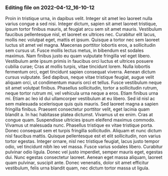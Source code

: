 

### Editing file on 2022-04-12_16-10-12

Proin in tristique urna, in dapibus velit. Integer sit amet leo laoreet nulla varius congue a sed nisi. Integer dictum, sapien sit amet laoreet tristique, ipsum tortor finibus mauris, at feugiat arcu sem sit amet mauris. Vestibulum faucibus pellentesque nisl, et laoreet ex ultrices nec. Curabitur elit lacus, mollis nec volutpat eget, mattis et ipsum. Quisque a tortor nec sem laoreet luctus sit amet vel magna. Maecenas porttitor lobortis eros, a sollicitudin sem cursus ut. Fusce mollis lectus metus, in bibendum est sodales maximus. Nam finibus justo eu quam vulputate fringilla vel eget libero. Vestibulum ante ipsum primis in faucibus orci luctus et ultrices posuere cubilia curae; Cras at mollis turpis, vitae tincidunt lorem. Nulla lobortis fermentum orci, eget tincidunt sapien consequat viverra. Aenean dictum cursus vulputate. Sed dapibus, neque vitae tristique feugiat, augue velit aliquam orci, ut condimentum mauris orci et tellus. Fusce vestibulum neque sit amet volutpat finibus.
Phasellus sollicitudin, tortor a sollicitudin rutrum, neque tortor rutrum mi, vel vehicula urna neque a eros. Etiam finibus urna mi. Etiam ac leo id dui ullamcorper vestibulum at eu libero. Sed id nisl ac sem malesuada scelerisque quis quis mauris. Sed laoreet magna a sapien fringilla finibus. Praesent consectetur porttitor velit, eget lacinia quam blandit a. In hac habitasse platea dictumst. Vivamus ut ex enim. Cras at congue quam. Suspendisse ultricies ipsum eleifend maximus commodo. Vivamus ut malesuada nunc. Phasellus tristique ex vitae tristique porta. Donec consequat sem et turpis fringilla sollicitudin.
Aliquam et nunc dictum nisl faucibus mattis. Quisque pellentesque est et elit sollicitudin, non varius tortor egestas. Integer ornare, nisl nec tristique feugiat, lacus justo tempor odio, vel tincidunt nibh leo vel massa. Fusce varius sodales libero. Curabitur pulvinar odio ligula. Donec vel justo imperdiet, semper mauris eget, egestas dui. Nunc egestas consectetur laoreet. Aenean eget massa aliquam, laoreet quam pulvinar, suscipit ante. Donec venenatis, dolor sit amet efficitur vestibulum, felis urna blandit quam, nec dictum tortor massa ut ligula.


